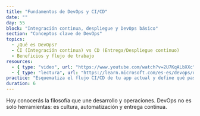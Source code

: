 ```yaml
---
title: "Fundamentos de DevOps y CI/CD"
date: ""
day: 55
block: "Integración continua, despliegue y DevOps básico"
section: "Conceptos clave de DevOps"
topics:
  - ¿Qué es DevOps?
  - CI (Integración continua) vs CD (Entrega/Despliegue continuo)
  - Beneficios y flujo de trabajo
resources:
  - { type: "video", url: "https://www.youtube.com/watch?v=2U7KqALbXXc" }
  - { type: "lectura", url: "https://learn.microsoft.com/es-es/devops/deliver/what-is-devops" }
practice: "Esquematiza el flujo CI/CD de tu app actual y define qué pasos automatizarías."
duration: 6
---
```


Hoy conocerás la filosofía que une desarrollo y operaciones. DevOps no es solo herramientas: es cultura, automatización y entrega continua.